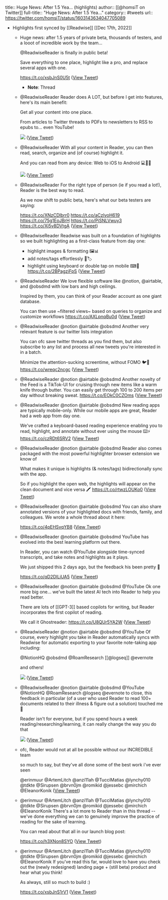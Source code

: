title:: Huge News: After 1.5 Yea... (highlights)
author:: [[@homsiT on Twitter]]
full-title:: "Huge News: After 1.5 Yea..."
category:: #tweets
url:: https://twitter.com/homsiT/status/1603143634047705089

- Highlights first synced by [[Readwise]] [[Dec 17th, 2022]]
	- Huge news: after 1.5 years of private beta, thousands of testers, and a looot of incredible work by the team...
	  
	  @ReadwiseReader is finally in public beta!
	  
	  Save everything to one place, highlight like a pro, and replace several apps with one.
	  
	  https://t.co/xsbJnS0U5t ([View Tweet](https://twitter.com/homsiT/status/1603143634047705089))
		- **Note**: Thread
	- @ReadwiseReader Reader does A LOT, but before I get into features, here's its main benefit:
	  
	  Get all your content into one place.
	  
	  From articles to Twitter threads to PDFs to newsletters to RSS to epubs to... even YouTube! 
	  
	  ![](https://pbs.twimg.com/media/Fj-C_AhWYAAw48t.jpg) ([View Tweet](https://twitter.com/homsiT/status/1603144130120806400))
	- @ReadwiseReader With all your content in Reader, you can then read, search, organize and (of course) highlight it.
	  
	  And you can read from any device: Web to iOS to Android 💻🍎🤖 
	  
	  ![](https://pbs.twimg.com/media/Fj-DQhDWYAcFSvm.jpg) ([View Tweet](https://twitter.com/homsiT/status/1603144362975793153))
	- @ReadwiseReader For the right type of person (ie if you read a lot!), Reader is the best way to read.
	  
	  As we now shift to public beta, here's what our beta testers are saying:
	  
	  https://t.co/XNzCDlbrr0
	  https://t.co/aCzlvoH619
	  https://t.co/75g1EoJBrH
	  https://t.co/PiSNLVwuy3
	  https://t.co/Xi5v8DVtgA ([View Tweet](https://twitter.com/homsiT/status/1603144744359452672))
	- @ReadwiseReader Readwise was built on a foundation of highlights so we built highlighting as a first-class feature from day one:
	  
	  * highlight images & formatting 🖼📊
	  * add notes/tags effortlessly 📝🏷
	  * highlight using keyboard or double tap on mobile ⌨🤳 https://t.co/2BPagziFpS ([View Tweet](https://twitter.com/homsiT/status/1603145628841918465))
	- @ReadwiseReader We love flexible software like @notion, @airtable, and @obsdmd with low bars and high ceilings. 
	  
	  Inspired by them, you can think of your Reader account as one giant database.
	  
	  You can then use ~filtered views~ based on queries to organize and customize workflows https://t.co/AXLpnqBu0d ([View Tweet](https://twitter.com/homsiT/status/1603145868869345290))
	- @ReadwiseReader @notion @airtable @obsdmd Another very relevant feature is our twitter lists integration 
	  
	  You can ofc save twitter threads as you find them, but also subscribe to any list and process all new tweets you're interested in in a batch.
	  
	  Minimize the attention-sucking screentime, without FOMO 🐦💙 https://t.co/wreqc2ncgc ([View Tweet](https://twitter.com/homsiT/status/1603146401264836609))
	- @ReadwiseReader @notion @airtable @obsdmd Another novelty of the Feed is a TikTok-UI for cruising through new items like a warm knife through butter. You can easily get through 100 to 200 items per day without breaking sweat. https://t.co/EOkC0CZOms ([View Tweet](https://twitter.com/homsiT/status/1603146572187025409))
	- @ReadwiseReader @notion @airtable @obsdmd New reading apps are typically mobile-only. While our mobile apps are great, Reader had a web app from day one.
	  
	  We've crafted a keyboard-based reading experience enabling you to read, highlight, and annotate without ever using the mouse ⌨️⚡️ https://t.co/czRDt6SRV2 ([View Tweet](https://twitter.com/homsiT/status/1603146811564236801))
	- @ReadwiseReader @notion @airtable @obsdmd Reader also comes packaged with the most powerful highlighter browser extension we know of
	  
	  What makes it unique is highlights (& notes/tags) bidirectionally sync with the app.
	  
	  So if you highlight the open web, the highlights will appear on the clean document and vice versa 🖍 https://t.co/rtwzLOUKo0 ([View Tweet](https://twitter.com/homsiT/status/1603147682733768704))
	- @ReadwiseReader @notion @airtable @obsdmd You can also share annotated versions of your highlighted docs with friends, family, and colleagues. We wrote a whole thread about it here:
	  
	  https://t.co/4pEHSvqYB8 ([View Tweet](https://twitter.com/homsiT/status/1603147776086401024))
	- @ReadwiseReader @notion @airtable @obsdmd YouTube has evolved into the best learning platform out there. 
	  
	  In Reader, you can watch @YouTube alongside time-synced transcripts, and take notes and highlights as it plays.
	  
	  We just shipped this 2 days ago, but the feedback his been pretty 🤯
	  
	  https://t.co/qD2DlLiUA5 ([View Tweet](https://twitter.com/homsiT/status/1603147859209207808))
	- @ReadwiseReader @notion @airtable @obsdmd @YouTube Ok one more big one... we've built the latest AI tech into Reader to help you read better. 
	  
	  There are lots of [[GPT-3]] based copilots for writing, but Reader incorporates the first copilot of reading. 
	  
	  We call it Ghostreader: https://t.co/U8QUr5YA2W ([View Tweet](https://twitter.com/homsiT/status/1603148003799449603))
	- @ReadwiseReader @notion @airtable @obsdmd @YouTube Of course, every highlight you take in Reader automatically syncs with Readwise for automatic exporting to your favorite note-taking app including:
	  
	  @NotionHQ
	  @obsdmd 
	  @RoamResearch 
	  [[@logseq]] 
	  @evernote 
	  
	  and others! 
	  
	  ![](https://pbs.twimg.com/media/Fj-I4DPWQAgQ8qZ.jpg) ([View Tweet](https://twitter.com/homsiT/status/1603150511611551744))
	- @ReadwiseReader @notion @airtable @obsdmd @YouTube @NotionHQ @RoamResearch @logseq @evernote to close, this feedback in particular (of a user who used Reader to read 100+ documents related to their illness & figure out a solution) touched me 🥲
	  
	  Reader isn't for everyone, but if you spend hours a week reading/researching/learning, it can really change the way you do that 
	  
	  ![](https://pbs.twimg.com/media/Fj-I--vXoAE-bVx.jpg) ([View Tweet](https://twitter.com/homsiT/status/1603150864398573573))
	- ofc, Reader would not at all be possible without our INCREDIBLE team
	  
	  so much to say, but they've all done some of the best work i've ever seen
	  
	  @erinmuur @ArtemLitch @anzi11ah @TucciMatias @lynchy010 @tdkte @Sirupsen @brvn0jm @romikid @jessebc @mirchich @EleanorKonik ([View Tweet](https://twitter.com/homsiT/status/1603159988238778369))
	- @erinmuur @ArtemLitch @anzi11ah @TucciMatias @lynchy010 @tdkte @Sirupsen @brvn0jm @romikid @jessebc @mirchich @EleanorKonik There's a lot more to Reader than in this thread -- we've done everything we can to genuinely improve the practice of reading for the sake of learning.
	  
	  You can read about that all in our launch blog post:
	  
	  https://t.co/h3XNon8SYO ([View Tweet](https://twitter.com/homsiT/status/1603163655784341506))
	- @erinmuur @ArtemLitch @anzi11ah @TucciMatias @lynchy010 @tdkte @Sirupsen @brvn0jm @romikid @jessebc @mirchich @EleanorKonik If you've read this far, would love to have you check out the (newly redesigned) landing page + (still beta) product and hear what you think!
	  
	  As always, still so much to build :)
	  
	  https://t.co/xsbJnS1rV1 ([View Tweet](https://twitter.com/homsiT/status/1603164877086158848))